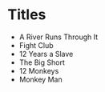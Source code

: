 # Titles

- A River Runs Through It
- Fight Club
- 12 Years a Slave
- The Big Short
- 12 Monkeys
- Monkey Man
